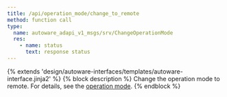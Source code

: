 ```yaml
---
title: /api/operation_mode/change_to_remote
method: function call
type:
  name: autoware_adapi_v1_msgs/srv/ChangeOperationMode
  res:
    - name: status
      text: response status
---
```


{% extends 'design/autoware-interfaces/templates/autoware-interface.jinja2' %}
{% block description %}
Change the operation mode to remote.
For details, see the [operation mode](../../../features/operation_mode.md).
{% endblock %}
